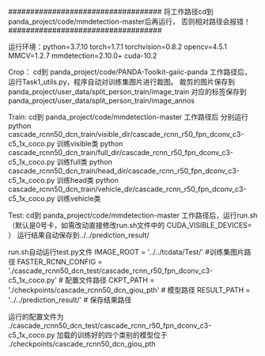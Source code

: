 ###################################
将工作路径cd到 panda_project/code/mmdetection-master后再运行，
否则相对路径会报错！
###################################

运行环境：python=3.7.10 torch=1.7.1 torchvision=0.8.2 opencv=4.5.1 MMCV=1.2.7 mmdetection=2.10.0+     cuda-10.2

Crop：
cd到 panda_project/code/PANDA-Toolkit-gaiic-panda 工作路径后，运行Task1_utils.py，程序自动对训练集图片进行裁图。
裁剪的图片保存到  panda_project/user_data/split_person_train/image_train
对应的标签保存到  panda_project/user_data/split_person_train/image_annos

Train:
cd到 panda_project/code/mmdetection-master 工作路径后
分别运行
python cascade_rcnn50_dcn_train/visible_dir/cascade_rcnn_r50_fpn_dconv_c3-c5_1x_coco.py   训练visible类
python cascade_rcnn50_dcn_train/full_dir/cascade_rcnn_r50_fpn_dconv_c3-c5_1x_coco.py      训练full类
python cascade_rcnn50_dcn_train/head_dir/cascade_rcnn_r50_fpn_dconv_c3-c5_1x_coco.py      训练head类
python cascade_rcnn50_dcn_train/vehicle_dir/cascade_rcnn_r50_fpn_dconv_c3-c5_1x_coco.py   训练vehicle类

Test:
cd到 panda_project/code/mmdetection-master 工作路径后，运行run.sh（默认是0号卡，如需改动直接修改run.sh文件中的 CUDA_VISIBLE_DEVICES= ）
运行结果自动保存到../../prediction_result/

run.sh自动运行test.py文件
IMAGE_ROOT = '../../tcdata/Test/'     #训练集图片路径
FASTER_RCNN_CONFIG = './cascade_rcnn50_dcn_test/cascade_rcnn_r50_fpn_dconv_c3-c5_1x_coco.py'  # 配置文件路径
CKPT_PATH = './checkpoints/cascade_rcnn50_dcn_giou_pth'  # 模型路径
RESULT_PATH = '../../prediction_result/'  # 保存结果路径

运行的配置文件为 ./cascade_rcnn50_dcn_test/cascade_rcnn_r50_fpn_dconv_c3-c5_1x_coco.py
加载的训练好的四个类别的模型位于 ./checkpoints/cascade_rcnn50_dcn_giou_pth

